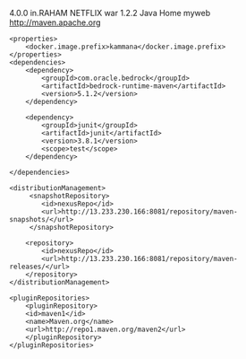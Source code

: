 <project xmlns="http://maven.apache.org/POM/4.0.0" xmlns:xsi="http://www.w3.org/2001/XMLSchema-instance"
	xsi:schemaLocation="http://maven.apache.org/POM/4.0.0 http://maven.apache.org/maven-v4_0_0.xsd">
	<modelVersion>4.0.0</modelVersion>
	<groupId>in.RAHAM</groupId>
	<artifactId>NETFLIX</artifactId>
	<packaging>war</packaging>
	<version>1.2.2</version>
	<name>Java Home myweb</names>
	<url>http://maven.apache.org</url>
	
	<properties>
		<docker.image.prefix>kammana</docker.image.prefix>
	</properties>	
	<dependencies>
		<dependency>
		    <groupId>com.oracle.bedrock</groupId>
		    <artifactId>bedrock-runtime-maven</artifactId>
		    <version>5.1.2</version>
		</dependency>
		
		<dependency>
			<groupId>junit</groupId>
			<artifactId>junit</artifactId>
			<version>3.8.1</version>
			<scope>test</scope>
		</dependency>

	</dependencies>
	
	<distributionManagement>
		 <snapshotRepository>
		    <id>nexusRepo</id>
		    <url>http://13.233.230.166:8081/repository/maven-snapshots/</url>
		 </snapshotRepository>
		
		<repository>
		    <id>nexusRepo</id>
		    <url>http://13.233.230.166:8081/repository/maven-releases/</url>
		</repository>
  	</distributionManagement>
	
	<pluginRepositories>
	    <pluginRepository>    
		<id>maven1</id>
		<name>Maven.org</name>
		<url>http://repo1.maven.org/maven2</url>
	    </pluginRepository>
	</pluginRepositories>

	
</project>
